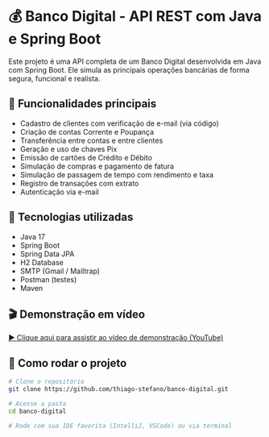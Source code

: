 # 💰 Banco Digital - API REST com Java e Spring Boot

Este projeto é uma API completa de um Banco Digital desenvolvida em Java com Spring Boot. Ele simula as principais operações bancárias de forma segura, funcional e realista.

## 🚀 Funcionalidades principais

- Cadastro de clientes com verificação de e-mail (via código)
- Criação de contas Corrente e Poupança
- Transferência entre contas e entre clientes
- Geração e uso de chaves Pix
- Emissão de cartões de Crédito e Débito
- Simulação de compras e pagamento de fatura
- Simulação de passagem de tempo com rendimento e taxa
- Registro de transações com extrato
- Autenticação via e-mail

## 🔧 Tecnologias utilizadas

- Java 17
- Spring Boot
- Spring Data JPA
- H2 Database
- SMTP (Gmail / Mailtrap)
- Postman (testes)
- Maven

## 🎬 Demonstração em vídeo

[▶️ Clique aqui para assistir ao vídeo de demonstração (YouTube)](https://www.youtube.com/watch?v=0Ry1UdmMTEc)

## 📂 Como rodar o projeto

```bash
# Clone o repositório
git clone https://github.com/thiago-stefano/banco-digital.git

# Acesse a pasta
cd banco-digital

# Rode com sua IDE favorita (IntelliJ, VSCode) ou via terminal
